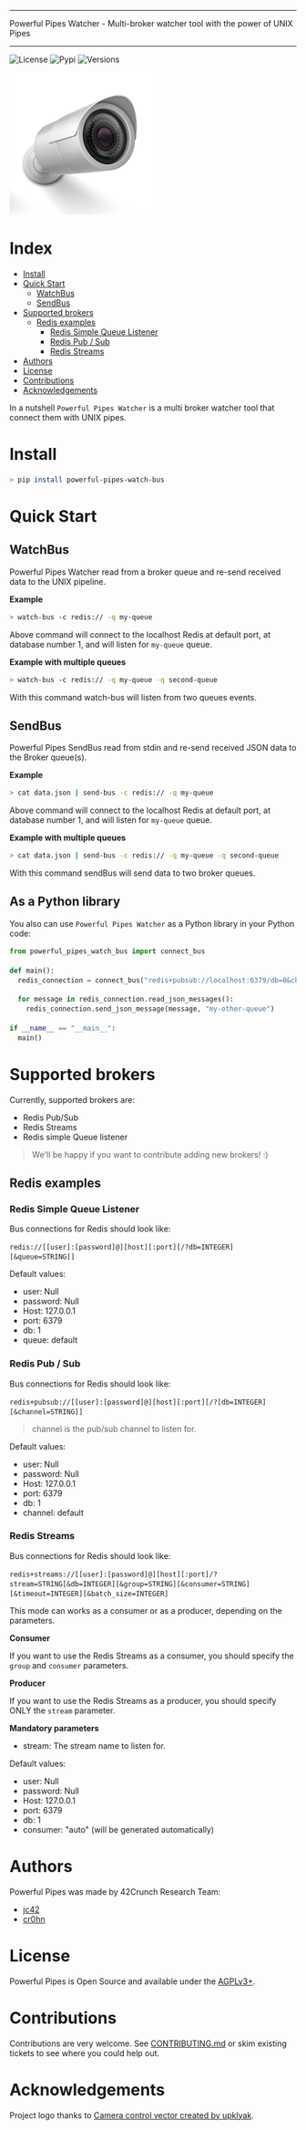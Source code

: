*****************************************************************************
Powerful Pipes Watcher - Multi-broker watcher tool with the power of UNIX Pipes
*****************************************************************************

![License](https://img.shields.io/badge/License-Apache2-SUCCESS)
![Pypi](https://img.shields.io/pypi/v/powerful-pipes-watch-bus)
![Versions](https://img.shields.io/badge/Python-3.8%20%7C%203.9%20%7C%203.10-blue)

![Logo](https://raw.githubusercontent.com/42Crunch/powerful-pipes-bus-watcher/main/docs/logo-250x250.png)

# Index

<!-- START doctoc generated TOC please keep comment here to allow auto update -->
<!-- DON'T EDIT THIS SECTION, INSTEAD RE-RUN doctoc TO UPDATE -->

- [Install](#install)
- [Quick Start](#quick-start)
  - [WatchBus](#watchbus)
  - [SendBus](#sendbus)
- [Supported brokers](#supported-brokers)
  - [Redis examples](#redis-examples)
    - [Redis Simple Queue Listener](#redis-simple-queue-listener)
    - [Redis Pub / Sub](#redis-pub--sub)
    - [Redis Streams](#redis-streams)
- [Authors](#authors)
- [License](#license)
- [Contributions](#contributions)
- [Acknowledgements](#acknowledgements)

<!-- END doctoc generated TOC please keep comment here to allow auto update -->


In a nutshell `Powerful Pipes Watcher` is a multi broker watcher tool that connect them with UNIX pipes.

# Install

```bash
> pip install powerful-pipes-watch-bus 
```

# Quick Start

## WatchBus

Powerful Pipes Watcher read from a broker queue and re-send received data to the UNIX pipeline.

**Example**

```bash
> watch-bus -c redis:// -q my-queue 
```

Above command will connect to the localhost Redis at default port, at database number 1, and will listen for `my-queue` queue.

**Example with multiple queues**

```bash
> watch-bus -c redis:// -q my-queue -q second-queue 
```

With this command watch-bus will listen from two queues events.


## SendBus

Powerful Pipes SendBus read from stdin and re-send received JSON data to the Broker queue(s).

**Example**

```bash
> cat data.json | send-bus -c redis:// -q my-queue 
```

Above command will connect to the localhost Redis at default port, at database number 1, and will listen for `my-queue` queue.

**Example with multiple queues**

```bash
> cat data.json | send-bus -c redis:// -q my-queue -q second-queue 
```

With this command sendBus will send data to two broker queues.

## As a Python library

You also can use ``Powerful Pipes Watcher`` as a Python library in your Python code:

```python
from powerful_pipes_watch_bus import connect_bus

def main():
  redis_connection = connect_bus("redis+pubsub://localhost:6379/db=0&channel=my-channel")
  
  for message in redis_connection.read_json_messages():
    redis_connection.send_json_message(message, "my-other-queue")

if __name__ == "__main__":
  main()
```

# Supported brokers

Currently, supported brokers are:

- Redis Pub/Sub
- Redis Streams
- Redis simple Queue listener

>   We'll be happy if you want to contribute adding new brokers! :)

## Redis examples

### Redis Simple Queue Listener

Bus connections for Redis should look like:

`redis://[[user]:[password]@][host][:port][/?db=INTEGER][&queue=STRING]]`

Default values:

- user: Null
- password: Null
- Host: 127.0.0.1
- port: 6379
- db: 1
- queue: default

### Redis Pub / Sub

Bus connections for Redis should look like:

`redis+pubsub://[[user]:[password]@][host][:port][/?[db=INTEGER][&channel=STRING]]`

> channel is the pub/sub channel to listen for.

Default values:

- user: Null
- password: Null
- Host: 127.0.0.1
- port: 6379
- db: 1
- channel: default

### Redis Streams

Bus connections for Redis should look like:

`redis+streams://[[user]:[password]@][host][:port]/?stream=STRING[&db=INTEGER][&group=STRING][&consumer=STRING][&timeout=INTEGER][&batch_size=INTEGER]`

This mode can works as a consumer or as a producer, depending on the parameters.

**Consumer**

If you want to use the Redis Streams as a consumer, you should specify the `group` and `consumer` parameters.

**Producer**

If you want to use the Redis Streams as a producer, you should specify ONLY the `stream` parameter.

**Mandatory parameters**

- stream: The stream name to listen for.

Default values:

- user: Null
- password: Null
- Host: 127.0.0.1
- port: 6379
- db: 1
- consumer: "auto" (will be generated automatically)

# Authors

Powerful Pipes was made by 42Crunch Research Team:

- [jc42](https://github.com/jc42c)
- [cr0hn](https://github.com/cr0hn>)


# License

Powerful Pipes is Open Source and available under the [AGPLv3+](https://github.com/42crunch/powerful-pipes-bus-watcher/blob/main/LICENSE).

# Contributions

Contributions are very welcome. See [CONTRIBUTING.md](https://github.com/42crunch/powerful-pipes-bus-watcher/blob/main/CONTRIBUTING.md>) or skim existing tickets to see where you could help out.

# Acknowledgements

Project logo thanks to [Camera control vector created by upklyak](https://www.freepik.com/vectors/camera-control).

